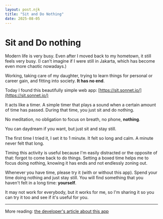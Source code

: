 ```yaml
---
layout: post.njk
title: "Sit and Do Nothing"
date: 2025-08-05
---
```


# Sit and Do nothing

Modern life is very busy. Even after I moved back to my hometown, it still feels very busy. (I can't imagine if I were still in Jakarta, which has become even more chaotic nowadays.)

Working, taking care of my daughter, trying to learn things for personal or career gain, and fitting into society. **It has no end**.

Today I found this beautifully simple web app: [https://sit.sonnet.io/](https://sit.sonnet.io/)

It acts like a timer. A simple timer that plays a sound when a certain amount of time has passed. During that time, you just sit and do nothing.

No meditation, no obligation to focus on breath, no phone, **nothing**.

You can daydream if you want, but just sit and stay still.

The first time I tried it, I set it to 1 minute. It felt so long and calm. A minute never felt that long.

Timing this activity is useful because I'm easily distracted or the opposite of that: forgot to come back to do things. Setting a boxed time helps me to focus doing nothing, knowing it has ends and not endlessly zoning out.

Whenever you have time, please try it (with or without this app). Spend your time doing nothing and just stay still. You will find something that you haven't felt in a long time: **yourself**.

It may not work for everybody, but it works for me, so I'm sharing it so you can try it too and see if it's useful for you.

---

More reading: [the developer's article about this app](https://sonnet.io/posts/sit)
